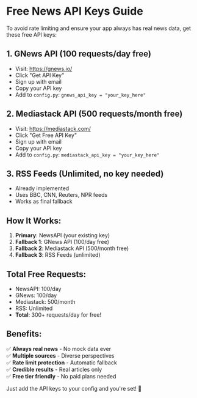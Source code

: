 # Free News API Keys Guide

To avoid rate limiting and ensure your app always has real news data, get these free API keys:

## 1. GNews API (100 requests/day free)
- Visit: https://gnews.io/
- Click "Get API Key"
- Sign up with email
- Copy your API key
- Add to `config.py`: `gnews_api_key = "your_key_here"`

## 2. Mediastack API (500 requests/month free)
- Visit: https://mediastack.com/
- Click "Get Free API Key"
- Sign up with email
- Copy your API key
- Add to `config.py`: `mediastack_api_key = "your_key_here"`

## 3. RSS Feeds (Unlimited, no key needed)
- Already implemented
- Uses BBC, CNN, Reuters, NPR feeds
- Works as final fallback

## How It Works:
1. **Primary**: NewsAPI (your existing key)
2. **Fallback 1**: GNews API (100/day free)
3. **Fallback 2**: Mediastack API (500/month free)
4. **Fallback 3**: RSS Feeds (unlimited)

## Total Free Requests:
- NewsAPI: 100/day
- GNews: 100/day
- Mediastack: 500/month
- RSS: Unlimited
- **Total**: 300+ requests/day for free!

## Benefits:
✅ **Always real news** - No mock data ever  
✅ **Multiple sources** - Diverse perspectives  
✅ **Rate limit protection** - Automatic fallback  
✅ **Credible results** - Real articles only  
✅ **Free tier friendly** - No paid plans needed  

Just add the API keys to your config and you're set! 🚀 